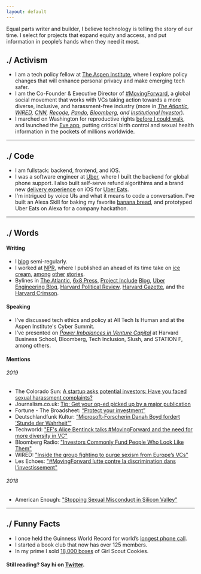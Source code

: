 ```yaml
---
layout: default
---
```


Equal parts writer and builder, I believe technology is telling the story of our time. I select for projects that expand equity and access, and put information in people’s hands when they need it most.

## ./ Activism
*   I am a tech policy fellow at [The Aspen Institute](https://aspentechpolicyhub.org), where I explore policy changes that will enhance personal privacy and make emerging tech safer.
*   I am the Co-Founder & Executive Director of [#MovingForward](https://wearemovingforward.github.io/), a global social movement that works with VCs taking action towards a more diverse, inclusive, and harassment-free industry (more in _[The Atlantic](https://www.theatlantic.com/ideas/archive/2019/09/change-harassment-silicon-valley-change-law/597373/), [WIRED](https://www.wired.co.uk/article/movingforward-sexism-vc-ellen-pao), [CNN](https://money.cnn.com/2018/03/08/technology/movingforward-tech-vc-harassment/index.html), [Recode](https://www.recode.net/2018/3/8/17094632/venture-capital-sexual-harassment-policies-moving-forward-directory), [Pando](https://pando.com/2018/03/08/beyond-metoo-new-initiative-movingforward-seeks-hold-newly-shaken-silicon-valley-accountable/), [Bloomberg](https://www.bloomberg.com/news/videos/2018-03-22/next-steps-for-movingforward-and-metoo-video), and [Institutional Investor](https://www.institutionalinvestor.com/article/b17hndr10zmwwb/venture-capital-has-a-%E2%80%98metoo%E2%80%99-problem-have-investors-been-ignoring-it)_).
*   I marched on Washington for reproductive rights [before I could walk](https://medium.com/@GlowHQ/the-womens-march-a-reflection-d7bb4049e5ee), and launched the [Eve app](https://glowing.com/eve), putting critical birth control and sexual health information in the pockets of millions worldwide.

* * *

## ./ Code
*   I am fullstack: backend, frontend, and iOS.
*   I was a software engineer at [Uber](https://www.uber.com/), where I built the backend for global phone support. I also built self-serve refund algorithims and a brand new [delivery experience](https://mashable.com/article/uber-eats-redesign-app-progress-tracking/#UOO8659wMaq1) on iOS for [Uber Eats](https://www.ubereats.com/en-US/). 
*   I'm intrigued by voice UIs and what it means to code a conversation. I've built an Alexa Skill for baking my favorite [banana bread](https://www.amazon.com/dp/B0769CBWM1/ref=sr_1_1?s=digital-skills&ie=UTF8&qid=1507656315&sr=1-1&keywords=chocolate+banana+bread+recipe), and prototyped Uber Eats on Alexa for a company hackathon.


* * *

## ./ Words

#### Writing
*   I [blog](https://medium.com/@ginnyfahs) semi-regularly.
*   I worked at [NPR](https://www.npr.org/), where I published an ahead of its time take on [ice cream]((https://www.npr.org/sections/thesalt/2013/08/01/207859069/move-over-dippin-dots-five-futuristic-ice-creams)), [among](https://www.npr.org/sections/thetwo-way/2013/06/26/196024443/after-drifting-for-hours-on-arctic-ice-floe-20-tourists-are-safe) [other](https://www.npr.org/sections/thetwo-way/2013/06/20/193978665/u-s-army-to-scrap-7-billion-in-equipment-in-afghanistan) [stories](https://www.npr.org/templates/story/story.php?storyId=205548317).
*   Bylines in [The Atlantic](https://www.theatlantic.com/ideas/archive/2019/09/change-harassment-silicon-valley-change-law/597373/), [6x8 Press](https://www.sixbyeightpress.com/co-development/), [Project Include](https://medium.com/projectinclude/guidelines-for-vcs-writing-discrimination-harassment-policies-397d0823900a) [Blog](https://medium.com/projectinclude/guidelines-for-vcs-establishing-reporting-contacts-1d2cd51dc67c), [Uber Engineering Blog](https://eng.uber.com/author/ginny-fahs/), [Harvard Political Review](http://harvardpolitics.com/books-arts/sandbergs-social-movement-formula-leaning-in-for-leadership/), [Harvard Gazette](https://news.harvard.edu/gazette/story/2011/04/taking-the-baton/), and the [Harvard Crimson](https://www.thecrimson.com/writer/1209055/Ginny_C.%20_Fahs/).

#### Speaking
*   I've discussed tech ethics and policy at All Tech Is Human and at the Aspen Institute's Cyber Summit.
*   I've presented on _[Power Imbalances in Venture Capital](https://www.youtube.com/watch?v=-4rP8hG1TbY)_ at Harvard Business School, Bloomberg, Tech Inclusion, Slush, and STATION F, among others.

#### Mentions
###### 2019
*   The Colorado Sun: [A startup asks potential investors: Have you faced sexual harassment complaints?](https://coloradosun.com/2019/10/23/to-ward-off-unsavory-investors-female-founders-of-denver-startup-always-ask-have-you-faced-sexual-harassment-complaints/)
*   Journalism.co.uk: [Tip: Get your op-ed picked up by a major publication](https://www.journalism.co.uk/tip-of-the-day/tip-get-your-op-ed-chosen-by-a-major-publication/s419/a745778/)
*   Fortune - The Broadsheet: [“Protect your investment”](https://fortune.com/2019/09/06/4-business-leaders-on-addressing-the-climate-crisis-the-broadsheet/)
*   Deutschlandfunk Kultur: [“Microsoft-Forscherin Danah Boyd fordert 'Stunde der Wahrheit'”](https://www.deutschlandfunkkultur.de/nach-epstein-affaere-am-mit-microsoft-forscherin-danah-boyd.1264.de.html?dram:article_id=459851)
*   Techworld: ["EF's Alice Bentinck talks #MovingForward and the need for more diversity in VC"](https://www.techworld.com/careers/efs-alice-bentinck-talks-movingforward-diversity-3698391/)
*   Bloomberg Radio: ["Investors Commonly Fund People Who Look Like Them"](https://www.bloomberg.com/news/audio/2019-04-04/investors-commonly-fund-people-who-look-like-them-radio)
*   WIRED: ["Inside the group fighting to purge sexism from Europe’s VCs"](https://www.wired.co.uk/article/movingforward-sexism-vc-ellen-pao)
*   Les Echoes: ["#MovingForward lutte contre la discrimination dans l'investissement"](https://business.lesechos.fr/entrepreneurs/financer-sa-creation/0600846192080-movingforward-se-lance-en-europe-pour-combattre-la-discrimination-dans-l-investissement-327610.php)

###### 2018 
*   American Enough: ["Stopping Sexual Misconduct in Silicon Valley"](https://americanenoughpodcast.com/2018/07/stopping-sexual-misconduct-in-silicon-valley-with-the-co-founders-of-movingforward/)

* * *

## ./ Funny Facts
*   I once held the Guinness World Record for world’s [longest phone call](https://www.thecrimson.com/article/2012/1/23/world-record-longest-phone-call/).
*   I started a book club that now has over 125 members.
*   In my prime I sold [18,000 boxes](https://www.ajc.com/news/photos/girl-scout-cookies-for-the-troops/ZPz9VUs5CMq82WBfa0fz2J/) of Girl Scout Cookies.



#### Still reading? Say hi on [Twitter](https://twitter.com/ginnyfahs).
